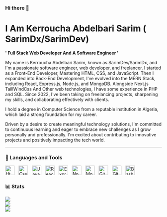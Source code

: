 ### Hi there 👋
# I Am Kerroucha Abdelbari Sarim ( SarimDx/SarimDev)

**' Full Stack Web Developer And A Software Engineer '**

My name is Kerroucha Abdelbari Sarim, known as SarimDev/SarimDx,
and I'm a passionate software engineer, web developer, and freelancer. I started as a Front-End Developer,
Mastering HTML, CSS, and JavaScript. Then I expanded into Back-End Development,
I've evolved into the MERN Stack, including React, Express.js, Node.js, and MongoDB.
Alongside Next.js TaillWindCss And Other web technologies, I have some experience in PHP and SQL.
Since 2022, I've been taking on freelancing projects,
sharpening my skills, and collaborating effectively with clients.

I hold a degree in Computer Science from a reputable institution in Algeria,
which laid a strong foundation for my career.

Driven by a desire to create meaningful technology solutions, I'm committed to continuous learning and eager to embrace new challenges as I grow personally and professionally. I'm excited about contributing to innovative projects and positively impacting the tech world.

--------------------------------------------------------------------------------------------------------------------------------

### 🧰 Languages and Tools

<img align="left" alt="Html" width="30px" style="padding-right:10px;" src="https://cdn.jsdelivr.net/gh/devicons/devicon/icons/html5/html5-original-wordmark.svg" />

<img align="left" alt="Css" width="30px" style="padding-right:10px;"  
  src="https://cdn.jsdelivr.net/gh/devicons/devicon/icons/css3/css3-original-wordmark.svg" />

<img  align="left" alt="Javascript" width="30px" style="padding-right:10px;"
  src="https://cdn.jsdelivr.net/gh/devicons/devicon/icons/javascript/javascript-original.svg" />
          
<img align="left" alt="React" width="30px" style="padding-right:10px;"
  src="https://cdn.jsdelivr.net/gh/devicons/devicon/icons/react/react-original-wordmark.svg" />
                             
<img align="left" alt="Express.js" width="30px" style="padding-right:10px; background-color:white;"
  src="https://cdn.jsdelivr.net/gh/devicons/devicon/icons/express/express-original-wordmark.svg" />
         
           
          
<img align="left" alt="Node.js" width="30px" style="padding-right:10px;"
  src="https://cdn.jsdelivr.net/gh/devicons/devicon/icons/nodejs/nodejs-original-wordmark.svg" />
          
<img align="left" alt="MongoDb.js" width="30px" style="padding-right:10px;"
  src="https://cdn.jsdelivr.net/gh/devicons/devicon/icons/mongodb/mongodb-original-wordmark.svg" />
          
<img align="left" alt="Git" width="30px" style="padding-right:10px;" src="https://cdn.jsdelivr.net/gh/devicons/devicon/icons/git/git-original.svg" />

<img align="left" alt="GitHub" width="30px" style="padding-right:10px;" src="https://cdn.jsdelivr.net/gh/devicons/devicon/icons/github/github-original.svg" />

<img align="left" alt="Bash" width="30px" style="padding-right:10px;" src="https://cdn.jsdelivr.net/gh/devicons/devicon/icons/bash/bash-original.svg" />
<br />

#



### 📊 Stats

![](https://github-readme-stats.vercel.app/api?username=sarimAbdelbari&theme=github_dark&hide_border=false&include_all_commits=false&count_private=false)<br/>
![](https://github-readme-streak-stats.herokuapp.com/?user=sarimAbdelbari&theme=github_dark&hide_border=false)<br/>
![](https://github-readme-stats.vercel.app/api/top-langs/?username=sarimAbdelbari&theme=github_dark&hide_border=false&include_all_commits=false&count_private=false&layout=compact)


#
